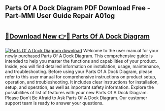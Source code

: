 ## Parts Of A Dock Diagram PDF Download Free - Part-MMI User Guide Repair A01og

# <h2><a href="http://dfmo9co.blite.top/?on=Parts+Of+A+Dock+Diagram">🔗Download New 👉🔴 Parts Of A Dock Diagram</a></h2>

[![Parts Of A Dock Diagram download](https://i.imgur.com/lujVjoI.png)](http://dfmo9co.blite.top/?on=Parts+Of+A+Dock+Diagram)
Welcome to the user manual for your newly purchased Parts Of A Dock Diagram. This comprehensive guide is intended to help you master the functions and capabilities of your product. Inside, you will find detailed information on installation, usage, maintenance, and troubleshooting. Before using your Parts Of A Dock Diagram, please refer to this user manual for comprehensive instructions on product setup, operation, and troubleshooting. It includes clear instructions for installation, setup, and operation, as well as important safety information. Explore the possibilities of list of features with your new Parts Of A Dock Diagram. Please Don't Be Afraid to Ask Parts Of A Dock Diagram. Our customer support team is ready to answer your questions.
